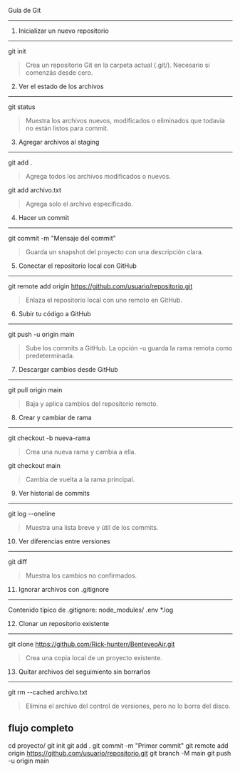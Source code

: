 Guía de Git

----------------------------------------------------------

1. Inicializar un nuevo repositorio
--------------------------------------
git init
> Crea un repositorio Git en la carpeta actual (.git/). Necesario si comenzás desde cero.



2. Ver el estado de los archivos
----------------------------------
git status
> Muestra los archivos nuevos, modificados o eliminados que todavía no están listos para commit.



3. Agregar archivos al staging
-------------------------------
git add .
> Agrega todos los archivos modificados o nuevos.

git add archivo.txt
> Agrega solo el archivo especificado.



4. Hacer un commit
---------------------
git commit -m "Mensaje del commit"
> Guarda un snapshot del proyecto con una descripción clara.



5. Conectar el repositorio local con GitHub
---------------------------------------------
git remote add origin https://github.com/usuario/repositorio.git
> Enlaza el repositorio local con uno remoto en GitHub.




6. Subir tu código a GitHub
-----------------------------
git push -u origin main
> Sube los commits a GitHub. La opción -u guarda la rama remota como predeterminada.




7. Descargar cambios desde GitHub
-----------------------------------
git pull origin main
> Baja y aplica cambios del repositorio remoto.




8. Crear y cambiar de rama
----------------------------
git checkout -b nueva-rama
> Crea una nueva rama y cambia a ella.

git checkout main
> Cambia de vuelta a la rama principal.




9. Ver historial de commits
-----------------------------
git log --oneline
> Muestra una lista breve y útil de los commits.




10. Ver diferencias entre versiones
--------------------------------------
git diff
> Muestra los cambios no confirmados.




11. Ignorar archivos con .gitignore
--------------------------------------
Contenido típico de .gitignore:
node_modules/
.env
*.log



12. Clonar un repositorio existente
--------------------------------------
git clone https://github.com/Rick-hunterr/BenteveoAir.git
> Crea una copia local de un proyecto existente.




13. Quitar archivos del seguimiento sin borrarlos
----------------------------------------------------
git rm --cached archivo.txt
> Elimina el archivo del control de versiones, pero no lo borra del disco.





flujo completo
------------------------------------
cd proyecto/
git init
git add .
git commit -m "Primer commit"
git remote add origin https://github.com/usuario/repositorio.git
git branch -M main
git push -u origin main
